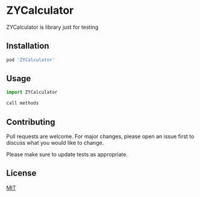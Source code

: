 # ZYCalculator

ZYCalculator is library just for testing

## Installation

```bash
pod 'ZYCalculator'
```

## Usage

```python
import ZYCalculator

call methods
```

## Contributing
Pull requests are welcome. For major changes, please open an issue first to discuss what you would like to change.

Please make sure to update tests as appropriate.

## License
[MIT](https://choosealicense.com/licenses/mit/)
